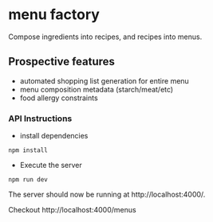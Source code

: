 # menu factory

Compose ingredients into recipes, and recipes into menus.

## Prospective features

- automated shopping list generation for entire menu
- menu composition metadata (starch/meat/etc)
- food allergy constraints

### API Instructions

- install dependencies

```
npm install
```

- Execute the server

```
npm run dev
```

The server should now be running at http://localhost:4000/.

Checkout http://localhost:4000/menus
